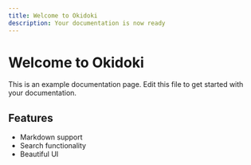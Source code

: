 ```yaml
---
title: Welcome to Okidoki
description: Your documentation is now ready
---
```


# Welcome to Okidoki

This is an example documentation page. Edit this file to get started with your documentation.

## Features

- Markdown support
- Search functionality
- Beautiful UI
